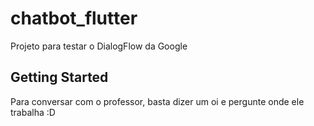 # chatbot_flutter

Projeto para testar o DialogFlow da Google

## Getting Started

Para conversar com o professor, basta dizer um oi e pergunte onde ele trabalha :D
